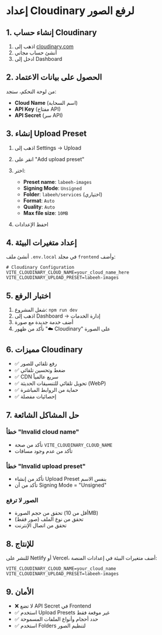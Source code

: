 # إعداد Cloudinary لرفع الصور

## 1. إنشاء حساب Cloudinary

1. اذهب إلى [cloudinary.com](https://cloudinary.com)
2. أنشئ حساب مجاني
3. ادخل إلى Dashboard

## 2. الحصول على بيانات الاعتماد

من لوحة التحكم، ستجد:
- **Cloud Name** (اسم السحابة)
- **API Key** (مفتاح API)
- **API Secret** (سر API)

## 3. إنشاء Upload Preset

1. اذهب إلى Settings → Upload
2. انقر على "Add upload preset"
3. اختر:
   - **Preset name**: `labeeh-images`
   - **Signing Mode**: `Unsigned`
   - **Folder**: `labeeh/services` (اختياري)
   - **Format**: `Auto`
   - **Quality**: `Auto`
   - **Max file size**: `10MB`

4. احفظ الإعدادات

## 4. إعداد متغيرات البيئة

أنشئ ملف `.env.local` في مجلد `frontend` وأضف:

```env
# Cloudinary Configuration
VITE_CLOUDINARY_CLOUD_NAME=your_cloud_name_here
VITE_CLOUDINARY_UPLOAD_PRESET=labeeh-images
```

## 5. اختبار الرفع

1. شغل المشروع: `npm run dev`
2. اذهب إلى Dashboard → إدارة الخدمات
3. أضف خدمة جديدة مع صورة
4. تأكد من ظهور "☁️ Cloudinary" على الصورة

## 6. مميزات Cloudinary

- ✅ رفع تلقائي للصور
- ✅ ضغط وتحسين تلقائي
- ✅ CDN سريع عالمياً
- ✅ تحويل تلقائي للتنسيقات الحديثة (WebP)
- ✅ حماية من الروابط المباشرة
- ✅ إحصائيات مفصلة

## 7. حل المشاكل الشائعة

### خطأ "Invalid cloud name"
- تأكد من صحة `VITE_CLOUDINARY_CLOUD_NAME`
- تأكد من عدم وجود مسافات

### خطأ "Invalid upload preset"
- تأكد من إنشاء Upload Preset بنفس الاسم
- تأكد من أن Signing Mode = "Unsigned"

### الصور لا ترفع
- تحقق من حجم الصورة (أقل من 10MB)
- تحقق من نوع الملف (صور فقط)
- تحقق من اتصال الإنترنت

## 8. للإنتاج

للنشر على Netlify أو Vercel، أضف متغيرات البيئة في إعدادات المنصة:

```
VITE_CLOUDINARY_CLOUD_NAME=your_cloud_name
VITE_CLOUDINARY_UPLOAD_PRESET=labeeh-images
```

## 9. الأمان

- ❌ لا تضع API Secret في Frontend
- ✅ استخدم Upload Presets غير موقعة فقط
- ✅ حدد أحجام وأنواع الملفات المسموحة
- ✅ استخدم Folders لتنظيم الصور 